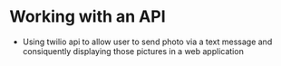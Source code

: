 # Working with an API
- Using twilio api to allow user to send photo via a text message and consiquently displaying those pictures in a web application 